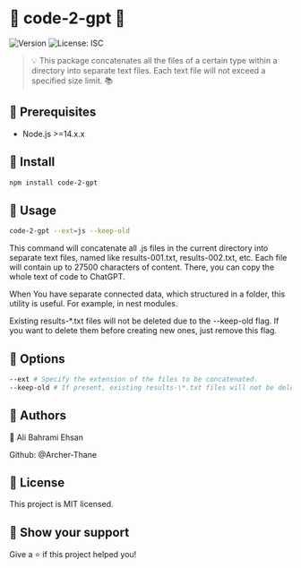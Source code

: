 # 🚀 code-2-gpt 🎁

![Version](https://img.shields.io/badge/version-1.0.0-blue.svg?cacheSeconds=2592000)
![License: ISC](https://img.shields.io/badge/License-ISC-yellow.svg)

> 💡 This package concatenates all the files of a certain type within a directory into separate text files. Each text file will not exceed a specified size limit. 📚

## 📌 Prerequisites

- Node.js >=14.x.x

## 🎉 Install

```bash
npm install code-2-gpt
```

## 🔨 Usage

```bash
code-2-gpt --ext=js --keep-old
```

This command will concatenate all .js files in the current directory into separate text files, named like results-001.txt, results-002.txt, etc. Each file will contain up to 27500 characters of content. There, you can copy the whole text of code to ChatGPT.

When You have separate connected data, which structured in a folder, this utility is useful. For example, in nest modules.

Existing results-\*.txt files will not be deleted due to the --keep-old flag. If you want to delete them before creating new ones, just remove this flag.

## 🌈 Options

```bash
--ext # Specify the extension of the files to be concatenated.
--keep-old # If present, existing results-\*.txt files will not be deleted.
```

## 👥 Authors

👤 Ali Bahrami Ehsan

Github: @Archer-Thane

## 📝 License

This project is MIT licensed.

## 🌟 Show your support

Give a ⭐️ if this project helped you!
